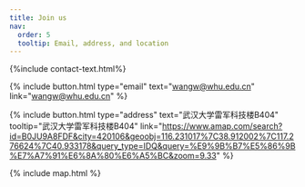 ```yaml
---
title: Join us
nav:
  order: 5
  tooltip: Email, address, and location
---
```

{%include contact-text.html%}

{%
  include button.html
  type="email"
  text="wangw@whu.edu.cn"
  link="wangw@whu.edu.cn"
%}

{%
  include button.html
  type="address"
  text="武汉大学雷军科技楼B404"
  tooltip="武汉大学雷军科技楼B404"
  link="https://www.amap.com/search?id=B0JU9A8FDF&city=420106&geoobj=116.231017%7C38.912002%7C117.276624%7C40.933178&query_type=IDQ&query=%E9%9B%B7%E5%86%9B%E7%A7%91%E6%8A%80%E6%A5%BC&zoom=9.33"
%}

{% include map.html %}
